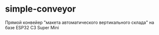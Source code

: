 # simple-conveyor
Прямой конвейер "макета автоматического вертикального склада" на базе ESP32 C3 Super Mini
